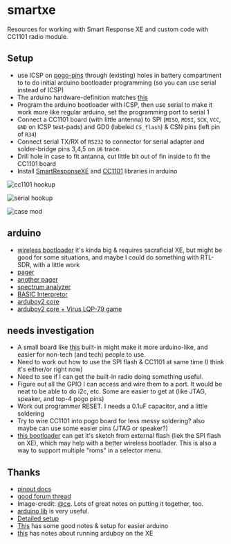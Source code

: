 # smartxe

Resources for working with Smart Response XE and custom code with CC1101 radio module.

## Setup

* use ICSP on [pogo-pins](https://github.com/securelyfitz/smartresponse) through (existing) holes in battery compartment to to do initial arduino bootloader programming (so you can use serial instead of ICSP)
* The arduino hardware-definition matches [this](https://learn.sparkfun.com/tutorials/atmega128rfa1-dev-board-hookup-guide/overview)
* Program the arduino bootloader with ICSP, then use serial to make it work more like regular arduino, set the programming port to serial 1
* Connect a CC1101 board (with little antenna) to SPI (`MISO`, `MOSI`, `SCK`, `VCC`, `GND` on ICSP test-pads) and GD0 (labeled `CS_flash`) & CSN pins (left pin of `R34`)
* Connect serial TX/RX of `RS232` to connector for serial adapter and solder-bridge pins 3,4,5 on `U6` trace.
* Drill hole in case to fit antanna, cut little bit out of fin inside to fit the CC1101 board
* Install [SmartResponseXE](https://github.com/ea/SmartResponseXE) and [CC1101](https://github.com/ea/CC1101) libraries in arduino

![cc1101 hookup](https://github.com/ea/srxe_cc1101/raw/master/photos/board_annot.png)

![serial hookup](https://github.com/ea/srxe_cc1101/raw/master/photos/uart.png)

![case mod](https://github.com/ea/srxe_cc1101/raw/master/photos/cc1101_fits.png)

## arduino

* [wireless bootloader](https://github.com/bitbank2/SMART_bootloader) it's kinda big & requires sacraficial XE, but might be good for some situations, and maybe I could do something with RTL-SDR, with a little work
* [pager](https://github.com/ea/srxe_cc1101/tree/master/srxe_cc1101_pager)
* [another pager](https://github.com/pdxbadgers/5ohBEE-2019)
* [spectrum analyzer](https://github.com/ea/srxe_cc1101/tree/master/srxe_specan)
* [BASIC Interpretor](https://github.com/akkera102/07_tiny_basic)
* [arduboy2 core](https://pastebin.com/1uWmkqGT)
* [arduboy2 core + Virus LQP-79 game](http://mrblinky.net/smartresponse/smartresponse-xe-interlaced-paintscreen.zip)


## needs investigation

* A small board like [this](https://www.sparkfun.com/products/14050) built-in might make it more arduino-like, and easier for non-tech (and tech) people to use.
* Need to work out how to use the SPI flash & CC1101 at same time (I think it's either/or right now)
* Need to see if I can get the built-in radio doing something useful.
* Figure out all the GPIO I can access and wire them to a port. It would be neat to be able to do i2c, etc. Some are easier to get at (like JTAG, speaker, and top-4 pogo pins)
* Work out programmer RESET. I needs a 0.1uF capacitor, and a little soldering
* Try to wire CC1101 into pogo board for less messy soldering? also maybe can use some easier pins (JTAG or speaker?)
* [this bootloader](https://github.com/LowPowerLab/DualOptiboot) can get it's sketch from external flash (liek the SPI flash on XE), which may help with a better wireless bootlader. This is also a way to support multiple "roms" in a selector menu.


## Thanks

* [pinout docs](https://pastebin.com/uFfBCQDG)
* [good forum thread](https://community.arduboy.com/t/smart-response-xe-re-purposed-into-arduboy/6094)
* Image-credit: [@ce](https://github.com/ea/srxe_cc1101). Lots of great notes on putting it together, too.
* [arduino lib](https://github.com/bitbank2/SmartResponseXE) is very useful.
* [Detailed setup](https://docs.google.com/document/d/1TT3Tmx0-dsvzmA0lSYiwq4LR293aMV1dJWhriqxD-Po/edit)
* [This](https://github.com/fdufnews/SMART-Response-XE-Low_level) has some good notes & setup for easier arduino
* [this](https://community.arduboy.com/t/smart-response-xe-re-purposed-into-arduboy/6094) has notes about running arduboy on the XE
